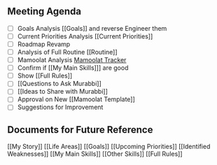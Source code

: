 ## Meeting Agenda

- [ ] Goals Analysis [[Goals]] and reverse Engineer them
- [ ] Current Priorities Analysis [[Current Priorities]]
- [ ] Roadmap Revamp
- [ ] Analysis of Full Routine [[Routine]]
- [ ] Mamoolat Analysis [Mamoolat Tracker](https://www.notion.so/1d9309c296ee4b2d9c1c70f5555b6d32?pvs=21)
- [ ] Confirm if [[My Main Skills]]] are good
- [ ] Show [[Full Rules]]
- [ ] [[Questions to Ask Murabbi]]
- [ ] [[Ideas to Share with Murabbi]]
- [ ] Approval on New [[Mamoolat Template]]
- [ ] Suggestions for Improvement

## Documents for Future Reference

[[My Story]]
[[Life Areas]]
[[Goals]]
[[Upcoming Priorities]]
[[Identified Weaknesses]]
[[My Main Skills]]
[[Other Skills]]
[[Full Rules]]